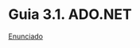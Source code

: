 # Guia 3.1. ADO.NET


[Enunciado](https://docs.google.com/document/d/15I9-Xei_yA1IXLrNdZTTEPQ8QSxz3xRN/preview)
